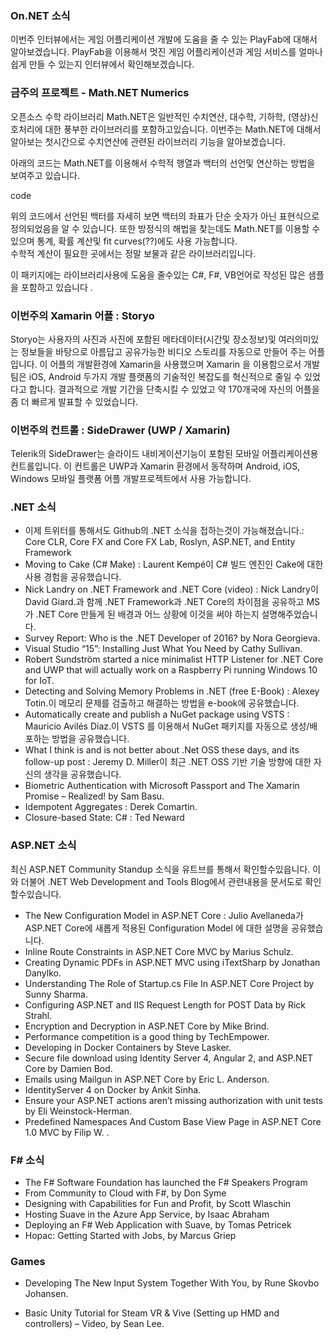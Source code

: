 ### On.NET 소식
이번주 인터뷰에서는 게임 어플리케이션 개발에 도움을 줄 수 있는 PlayFab에 대해서 알아보겠습니다. PlayFab을 이용해서 멋진 게임 어플리케이션과 게임 서비스를 얼마나 쉽게 만들 수 있는지 인터뷰에서 확인해보겠습니다.

### 금주의 프로젝트 - Math.NET Numerics
오픈소스 수학 라이브러리 Math.NET은 일반적인 수치연산, 대수학, 기하학, (영상)신호처리에 대한 풍부한 라이브러리를 포함하고있습니다. 이번주는 Math.NET에 대해서 알아보는 첫시간으로 수치연산에 관련된 라이브러리 기능을 알아보겠습니다.

아래의 코드는 Math.NET를 이용해서 수학적 행열과 백터의 선언및 연산하는 방법을 보여주고 있습니다.

code

위의 코드에서 선언된 백터를 자세히 보면 백터의 좌표가 단순 숫자가 아닌 표현식으로 정의되었음을 알 수 있습니다.
또한 방정식의 해법을 찾는데도 Math.NET를 이용할 수 있으며 통계, 확률 계산및 fit curves(??)에도 사용 가능합니다.  
수학적 계산이 필요한 곳에서는 정말 보물과 같은 라이브러리입니다.

이 패키지에는 라이브러리사용에 도움을 줄수있는 C#, F#, VB언어로 작성된 많은 샘플을 포함하고 있습니다 .


### 이번주의 Xamarin 어플 : Storyo

Storyo는 사용자의 사진과 사진에 포함된 메타데이터(시간및 장소정보)및 여러의미있는 정보들을 바탕으로 아름답고 공유가능한 비디오 스토리를 자동으로 만들어 주는 어플입니다. 이 어플의 개발환경에 Xamarin을 사용했으며 Xamarin 을 이용함으로서 개발팀은 iOS,  Android 두가지 개발 플랫폼의 기술적인 복잡도를 혁신적으로 줄일 수 있었다고 합니다.  결과적으로 개발 기간을 단축시킬 수 있었고 약 170개국에 자신의 어플을 좀 더 빠르게 발표할 수 있었습니다.

### 이번주의 컨트롤 : SideDrawer (UWP / Xamarin)
Telerik의 SideDrawer는 슬라이드 내비게이션기능이 포함된 모바일 어플리케이션용 컨트롤입니다. 이 컨트롤은 UWP과 Xamarin 환경에서 동작하며 Android, iOS, Windows 모바일 플랫폼 어플 개발프로젝트에서 사용 가능합니다.

### .NET 소식

* 이제 트위터를 통해서도 Github의 .NET 소식을 접하는것이 가능해졌습니다.: Core CLR, Core FX and Core FX Lab, Roslyn, ASP.NET, and Entity Framework
* Moving to Cake (C# Make) : Laurent Kempé이 C# 빌드 엔진인 Cake에 대한 사용 경험을 공유했습니다.
* Nick Landry on .NET Framework and .NET Core (video) : Nick Landry이 David Giard.과 함께  .NET Framework과 .NET Core의 차이점을 공유하고 MS가 .NET Core 만들게 된 배경과 어느 상황에 이것을 써야 하는지 설명해주었습니다. 
* Survey Report: Who is the .NET Developer of 2016? by Nora Georgieva.
* Visual Studio “15”: Installing Just What You Need by Cathy Sullivan.
* Robert Sundström started a nice minimalist HTTP Listener for .NET Core and UWP that will actually work on a Raspberry Pi running Windows 10 for IoT.
* Detecting and Solving Memory Problems in .NET (free E-Book) : Alexey Totin.이 메모리 문제를 검출하고 해결하는 방법을 e-book에 공유했습니다.
* Automatically create and publish a NuGet package using VSTS : Mauricio Avilés Diaz.이 VSTS 를 이용해서 NuGet 패키지를 자동으로 생성/배포하는 방법을 공유했습니다.
* What I think is and is not better about .Net OSS these days, and its follow-up post : Jeremy D. Miller이 최근 .NET OSS 기반 기술 방향에 대한 자신의 생각을 공유했습니다.
* Biometric Authentication with Microsoft Passport and The Xamarin Promise – Realized! by Sam Basu.
* Idempotent Aggregates : Derek Comartin.
* Closure-based State: C# : Ted Neward

### ASP.NET 소식
최신 ASP.NET Community Standup 소식을 유트브를 통해서 확인할수있읍니다. 이와 더불어 .NET Web Development and Tools Blog에서 관련내용을 문서도로 확인할수있습니다. 
* The New Configuration Model in ASP.NET Core : Julio Avellaneda가 ASP.NET Core에 새롭게 적용된 Configuration Model 에 대한 설명을 공유했습니다.
* Inline Route Constraints in ASP.NET Core MVC by Marius Schulz.
* Creating Dynamic PDFs in ASP.NET MVC using iTextSharp by Jonathan Danylko.
* Understanding The Role of Startup.cs File In ASP.NET Core Project by Sunny Sharma.
* Configuring ASP.NET and IIS Request Length for POST Data by Rick Strahl.
* Encryption and Decryption in ASP.NET Core by Mike Brind.
* Performance competition is a good thing by TechEmpower.
* Developing in Docker Containers by Steve Lasker.
* Secure file download using Identity Server 4, Angular 2, and ASP.NET Core by Damien Bod.
* Emails using Mailgun in ASP.NET Core by Eric L. Anderson.
* IdentityServer 4 on Docker by Ankit Sinha.
* Ensure your ASP.NET actions aren’t missing authorization with unit tests by Eli Weinstock-Herman.
* Predefined Namespaces And Custom Base View Page in ASP.NET Core 1.0 MVC by Filip W.
.

### F# 소식
* The F# Software Foundation has launched the F# Speakers Program
* From Community to Cloud with F#, by Don Syme
* Designing with Capabilities for Fun and Profit, by Scott Wlaschin
* Hosting Suave in the Azure App Service, by Isaac Abraham
* Deploying an F# Web Application with Suave, by Tomas Petricek
* Hopac: Getting Started with Jobs, by Marcus Griep

### Games
* Developing The New Input System Together With You, by Rune Skovbo Johansen.

* Basic Unity Tutorial for Steam VR & Vive (Setting up HMD and controllers) – Video, by Sean Lee.
